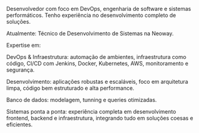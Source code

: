 Desenvolvedor com foco em DevOps, engenharia de software e sistemas performáticos. Tenho experiência no desenvolvimento completo de soluções.

Atualmente:
Técnico de Desenvolvimento de Sistemas na Neoway.

Expertise em:

DevOps & Infraestrutura: automação de ambientes, infraestrutura como código, CI/CD com Jenkins, Docker, Kubernetes, AWS, monitoramento e segurança.

Desenvolvimento: aplicações robustas e escaláveis, foco em arquitetura limpa, código bem estruturado e alta performance.

Banco de dados: modelagem, tunning e queries otimizadas.

Sistemas ponta a ponta: experiência completa em desenvolvimento frontend, backend e infraestrutura, integrando tudo em soluções coesas e eficientes.

